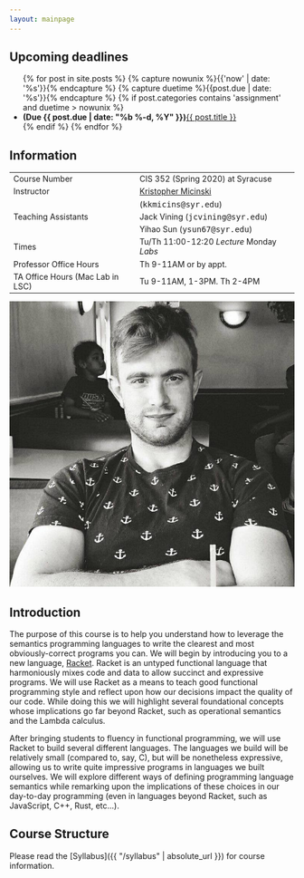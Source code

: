 ```yaml
---
layout: mainpage
---
```


## Upcoming deadlines

<ul class="due-list">
{% for post in site.posts %}
    {% capture nowunix %}{{'now' | date: '%s'}}{% endcapture %}
    {% capture duetime %}{{post.due | date: '%s'}}{% endcapture %}
    {% if post.categories contains 'assignment' and duetime > nowunix %}
    <li>
       <span><span class="post-meta"><b>(Due <span itemprop="date">{{ post.due | date: "%b %-d, %Y" }}</span>)</b></span><a class="mainpage-asn-link" href="{{ post.url | absolute_url }}">{{ post.title }}</a></span></li>
   {% endif %}
{% endfor %}
</ul>

## Information

<div class="infomatter">
<table class="infotablestyle">
<tr><td>Course Number</td>
    <td>CIS 352 (Spring 2020) at Syracuse</td>
</tr>
<tr><td>Instructor</td>
    <td><a href="http://kmicinski.com">Kristopher Micinski</a> </td>
</tr>
<tr><td></td>
    <td>(<tt>kkmicins@syr.edu</tt>)</td>
</tr>
<tr><td>Teaching Assistants</td>
    <td>Jack Vining (<tt>jcvining@syr.edu</tt>)</td>
</tr>
<tr>
    <td></td>
    <td>Yihao Sun (<tt>ysun67@syr.edu</tt>)</td>
</tr>
<tr>
    <td>Times</td>
    <td>Tu/Th 11:00-12:20 <i>Lecture</i>  Monday <i>Labs</i></td>
</tr>
<tr>
    <td>Professor Office Hours</td>
    <td>Th 9-11AM or by appt.</td>
</tr>
<tr>
    <td>TA Office Hours (Mac Lab in LSC)</td>
    <td>Tu 9-11AM, 1-3PM. Th 2-4PM</td>
</tr>
</table>
<img class="krispic" src="/assets/img/krisbw.jpg">
</div>
    
## Introduction 

The purpose of this course is to help you understand how to leverage
the semantics programming languages to write the clearest and most
obviously-correct programs you can. We will begin by introducing you
to a new language, [Racket](https://racket-lang.org/). Racket is an
untyped functional language that harmoniously mixes code and data to
allow succinct and expressive programs. We will use Racket as a means
to teach good functional programming style and reflect upon how our
decisions impact the quality of our code. While doing this we will
highlight several foundational concepts whose implications go far
beyond Racket, such as operational semantics and the Lambda calculus.

After bringing students to fluency in functional programming, we will
use Racket to build several different languages. The languages we
build will be relatively small (compared to, say, C), but will be
nonetheless expressive, allowing us to write quite impressive programs
in languages we built ourselves. We will explore different ways of
defining programming language semantics while remarking upon the
implications of these choices in our day-to-day programming (even in
languages beyond Racket, such as JavaScript, C++, Rust, etc...).

## Course Structure

Please read the [Syllabus]({{ "/syllabus" | absolute_url }}) for course information.
